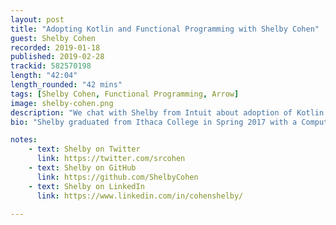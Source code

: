 ```yaml
---
layout: post
title: "Adopting Kotlin and Functional Programming with Shelby Cohen"
guest: Shelby Cohen
recorded: 2019-01-18
published: 2019-02-28
trackid: 582570198
length: "42:04"
length_rounded: "42 mins"
tags: [Shelby Cohen, Functional Programming, Arrow]
image: shelby-cohen.png
description: "We chat with Shelby from Intuit about adoption of Kotlin on the server-side, combined with functional programming. Shelby talks about some of the challenges faced and how they learn and pace their adoption."
bio: "Shelby graduated from Ithaca College in Spring 2017 with a Computer Science degree. During her time at school, she founded and participated in the Women in Computing Student Organization. Shelby moved from Boston to the west coast to start her career at Intuit after graduation. She is currently a Software Engineer working on back-end services in Java and Kotlin on the quality tools team to test Intuit’s products like TurboTax, Mint, and QuickBooks."

notes: 
    - text: Shelby on Twitter
      link: https://twitter.com/srcohen
    - text: Shelby on GitHub
      link: https://github.com/ShelbyCohen
    - text: Shelby on LinkedIn
      link: https://www.linkedin.com/in/cohenshelby/

---
```


